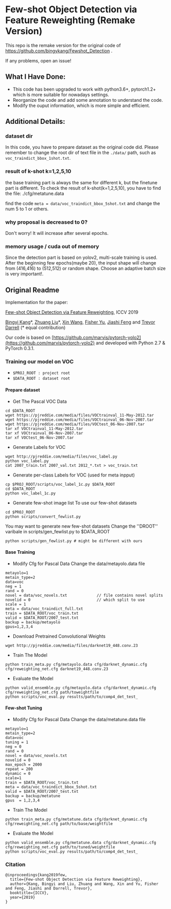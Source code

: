 # Few-shot Object Detection via Feature Reweighting (Remake Version)

This repo is the remake version for the original code of https://github.com/bingykang/Fewshot_Detection .

If any problems, open an issue!

## What I Have Done:

- This code has been upgraded to work with python3.6+, pytorch1.2+ which is more suitable for nowadays settings.
- Reorganize the code and add some annotation to understand the code.
- Modify the ouput information, which is more simple and efficient.


## Additional Details:

### dataset dir
In this code, you have to prepare dataset as the original code did. Please remember to change the root dir of text file in the ```./data/``` path, such as ```voc_traindict_bbox_1shot.txt```.

### result of k-shot k=1,2,5,10
the base training part is always the same for different k, but the finetune part is different. To check the result of k-shot(k=1,2,5,10), you have to find the file: ./cfg/metatune.data

find the code ```meta = data/voc_traindict_bbox_5shot.txt``` and change the num 5 to 1 or others.

### why proposal is decreased to 0?
Don't worry! It will increase after several epochs. 

### memory usage / cuda out of memory
Since the detection part is based on yolov2, multi-scale training is used. After the beginning few epochs(maybe 20), the input shape will change from (416,416) to (512,512) or random shape. Choose an adaptive batch size is very important!.




## Original Readme 
Implementation for the paper:

[Few-shot Object Detection via Feature Reweighting](https://arxiv.org/abs/1812.01866), ICCV 2019

[Bingyi Kang](https://scholar.google.com.sg/citations?user=NmHgX-wAAAAJ)\*, [Zhuang Liu](https://liuzhuang13.github.io)\*, [Xin Wang](https://people.eecs.berkeley.edu/~xinw/), [Fisher Yu](https://www.yf.io), [Jiashi Feng](https://sites.google.com/site/jshfeng/home) and [Trevor Darrell](https://people.eecs.berkeley.edu/~trevor/) (\* equal contribution)

Our code is based on  [https://github.com/marvis/pytorch-yolo2](https://github.com/marvis/pytorch-yolo2) and developed with  Python 2.7 & PyTorch 0.3.1.



### Training our model on VOC

- ``` $PROJ_ROOT : project root ```
- ``` $DATA_ROOT : dataset root ```

#### Prepare dataset
+ Get The Pascal VOC Data
```
cd $DATA_ROOT
wget https://pjreddie.com/media/files/VOCtrainval_11-May-2012.tar
wget https://pjreddie.com/media/files/VOCtrainval_06-Nov-2007.tar
wget https://pjreddie.com/media/files/VOCtest_06-Nov-2007.tar
tar xf VOCtrainval_11-May-2012.tar
tar xf VOCtrainval_06-Nov-2007.tar
tar xf VOCtest_06-Nov-2007.tar
```

+ Generate Labels for VOC
```
wget http://pjreddie.com/media/files/voc_label.py
python voc_label.py
cat 2007_train.txt 2007_val.txt 2012_*.txt > voc_train.txt
```

+ Generate per-class Labels for VOC (used for meta inpput)
```
cp $PROJ_ROOT/scripts/voc_label_1c.py $DATA_ROOT
cd $DATA_ROOT
python voc_label_1c.py
```

+ Generate few-shot image list
To use our few-shot datasets
```
cd $PROJ_ROOT
python scripts/convert_fewlist.py 
```

You may want to generate new few-shot datasets
Change the ''DROOT'' varibale in scripts/gen_fewlist.py to $DATA_ROOT
```
python scripts/gen_fewlist.py # might be different with ours
```

#### Base Training
+ Modify Cfg for Pascal Data
Change the data/metayolo.data file 
```
metayolo=1
metain_type=2
data=voc
neg = 1
rand = 0
novel = data/voc_novels.txt             // file contains novel splits
novelid = 0                             // which split to use
scale = 1
meta = data/voc_traindict_full.txt
train = $DATA_ROOT/voc_train.txt
valid = $DATA_ROOT/2007_test.txt
backup = backup/metayolo
gpus=1,2,3,4
```

+ Download Pretrained Convolutional Weights
```
wget http://pjreddie.com/media/files/darknet19_448.conv.23
```

+ Train The Model
```
python train_meta.py cfg/metayolo.data cfg/darknet_dynamic.cfg cfg/reweighting_net.cfg darknet19_448.conv.23
```

+ Evaluate the Model
```
python valid_ensemble.py cfg/metayolo.data cfg/darknet_dynamic.cfg cfg/reweighting_net.cfg path/toweightfile
python scripts/voc_eval.py results/path/to/comp4_det_test_
```

#### Few-shot Tuning
+ Modify Cfg for Pascal Data
Change the data/metatune.data file 
```
metayolo=1
metain_type=2
data=voc
tuning = 1
neg = 0
rand = 0
novel = data/voc_novels.txt                 
novelid = 0
max_epoch = 2000
repeat = 200
dynamic = 0
scale=1
train = $DATA_ROOT/voc_train.txt
meta = data/voc_traindict_bbox_5shot.txt
valid = $DATA_ROOT/2007_test.txt
backup = backup/metatune
gpus  = 1,2,3,4
```


+ Train The Model
```
python train_meta.py cfg/metatune.data cfg/darknet_dynamic.cfg cfg/reweighting_net.cfg path/to/base/weightfile
```

+ Evaluate the Model
```
python valid_ensemble.py cfg/metatune.data cfg/darknet_dynamic.cfg cfg/reweighting_net.cfg path/to/tuned/weightfile
python scripts/voc_eval.py results/path/to/comp4_det_test_
```

### Citation
```
@inproceedings{kang2019few,
  title={Few-shot Object Detection via Feature Reweighting},
  author={Kang, Bingyi and Liu, Zhuang and Wang, Xin and Yu, Fisher and Feng, Jiashi and Darrell, Trevor},
  booktitle={ICCV},
  year={2019}
}
```
